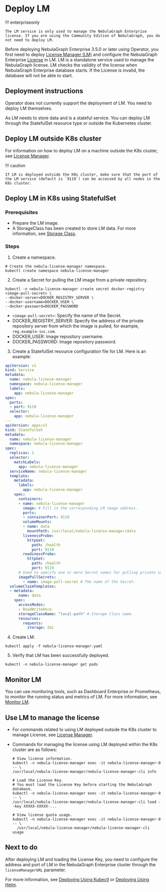 # Deploy LM

!!! enterpriseonly

    The LM service is only used to manage the NebulaGraph Enterprise license. If you are using the Community Edition of NebulaGraph, you do not need to deploy LM.

Before deploying NebulaGraph Enterprise 3.5.0 or later using Operator, you first need to deploy [License Manager (LM)](../../9.about-license/2.license-management-suite/3.license-manager.md) and configure the NebulaGraph Enterprise [License](../../9.about-license/1.license-overview.md) in LM. LM is a standalone service used to manage the NebulaGraph license. LM checks the validity of the license when NebulaGraph Enterprise database starts. If the License is invalid, the database will not be able to start.

## Deployment instructions

Operator does not currently support the deployment of LM. You need to deploy LM themselves.

As LM needs to store data and is a stateful service. You can deploy LM through the StatefulSet resource type or outside the Kubernetes cluster.

## Deploy LM outside K8s cluster

For information on how to deploy LM on a machine outside the K8s cluster, see [License Manager](../../9.about-license/2.license-management-suite/3.license-manager.md#install_and_start_lm).

!!! caution

    If LM is deployed outside the K8s cluster, make sure that the port of the LM service (default is `9119`) can be accessed by all nodes in the K8s cluster.

## Deploy LM in K8s using StatefulSet

### Prerequisites

- Prepare the LM image.
- A StorageClass has been created to store LM data. For more information, see [Storage Class](https://kubernetes.io/docs/concepts/storage/storage-classes/).

### Steps

1. Create a namespace.
   
  ```
  # Create the nebula-license-manager namespace.
  kubectl create namespace nebula-license-manager
  ```

2. Create a Secret for pulling the LM image from a private repository.
   
  ```
  kubectl -n nebula-license-manager create secret docker-registry <image-pull-secret> \
  --docker-server=DOCKER_REGISTRY_SERVER \
  --docker-username=DOCKER_USER \
  --docker-password=DOCKER_PASSWORD
  ```

  - `<image-pull-secret>`: Specify the name of the Secret.
  - DOCKER_REGISTRY_SERVER: Specify the address of the private repository server from which the image is pulled, for example, `reg.example-inc.com`.
  - DOCKER_USER: Image repository username.
  - DOCKER_PASSWORD: Image repository password.

3. Create a StatefulSet resource configuration file for LM. Here is an example:

  ```yml
  apiVersion: v1
  kind: Service
  metadata:
    name: nebula-license-manager
    namespace: nebula-license-manager
    labels:
      app: nebula-license-manager
  spec:
    ports:
    - port: 9119
    selector:
      app: nebula-license-manager
  ---
  apiVersion: apps/v1
  kind: StatefulSet
  metadata:
    name: nebula-license-manager
    namespace: nebula-license-manager
  spec:
    replicas: 1
    selector:
      matchLabels:
        app: nebula-license-manager
    serviceName: nebula-license-manager
    template:
      metadata:
        labels:
          app: nebula-license-manager
      spec:
        containers:
        - name: nebula-license-manager    
          image: # Fill in the corresponding LM image address.
          ports:
          - containerPort: 9119
          volumeMounts:
          - name: data
            mountPath: /usr/local/nebula-license-manager/data
          livenessProbe:
            httpGet:
              path: /health
              port: 9119
          readinessProbe:
            httpGet:
              path: /health
              port: 9119
        # Used to specify one or more Secret names for pulling private images.      
        imagePullSecrets:
          - name: image-pull-secret # The name of the Secret.
    volumeClaimTemplates:
    - metadata:
        name: data
      spec:
        accessModes:
        - ReadWriteOnce
        storageClassName: "local-path" # Storage Class name.
        resources:
          requests:
            storage: 2Gi  
  ```

4. Create LM.

  ```
  kubectl apply -f nebula-license-manager.yaml
  ```

5. Verify that LM has been successfully deployed.

  ```
  kubectl -n nebula-license-manager get pods
  ```

## Monitor LM 

You can use monitoring tools, such as Dashboard Enterprise or Prometheus, to monitor the running status and metrics of LM. For more information, see [Monitor LM](../../9.about-license/2.license-management-suite/3.license-manager.md).

## Use LM to manage the license

- For commands related to using LM deployed outside the K8s cluster to manage License, see [License Manager](../../9.about-license/2.license-management-suite/3.license-manager.md).

- Commands for managing the license using LM deployed within the K8s cluster are as follows:

  ```
  # View license information.
  kubectl -n nebula-license-manager exec -it nebula-license-manager-0 -- \
  /usr/local/nebula-license-manager/nebula-license-manager-cli info
  
  # Load the License Key. 
  # You must load the License Key before starting the NebulaGraph database.
  kubectl -n nebula-license-manager exec -it nebula-license-manager-0 -- \
  /usr/local/nebula-license-manager/nebula-license-manager-cli load --key XXXXX-XXXXX-...
  
  # View license quota usage.
  kubectl -n nebula-license-manager exec -it nebula-license-manager-0 -- \
    /usr/local/nebula-license-manager/nebula-license-manager-cli usage
  ```

## Next to do

After deploying LM and loading the License Key, you need to configure the address and port of LM in the NebulaGraph Enterprise cluster through the `licenseManagerURL` parameter.

For more information, see [Deploying Using Kubectl](3.1create-cluster-with-kubectl.md) or [Deploying Using Helm](3.2create-cluster-with-helm.md).
